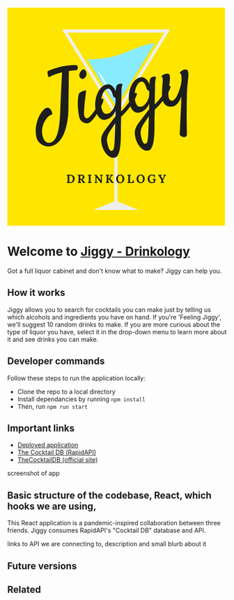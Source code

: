 ![Jiggy logo](./src/assets/Jiggy.png)

# Welcome to [Jiggy - Drinkology](https://jiggydrinkology.netlify.app/) 

Got a full liquor cabinet and don't know what to make? Jiggy can help you. 

## How it works

Jiggy allows you to search for cocktails you can make just by telling us which alcohols and ingredients you have on hand. If you're 'Feeling Jiggy', we'll suggest 10 random drinks to make. If you are more curious about the type of liquor you have, select it in the drop-down menu to learn more about it and see drinks you can make. 

## Developer commands
Follow these steps to run the application locally: 
- Clone the repo to a local directory
- Install dependancies by running ```npm install``` 
- Then, run ```npm run start```

## Important links
- [Deployed application](https://jiggydrinkology.netlify.app/)
- [The Cocktail DB (RapidAPI)](https://rapidapi.com/thecocktaildb/api/the-cocktail-db)
- [TheCocktailDB (official site)](https://www.thecocktaildb.com/)

screenshot of app

## Basic structure of the codebase, React, which hooks we are using,

This React application is a pandemic-inspired collaboration between
three friends. Jiggy consumes RapidAPI's "Cocktail DB" database and
API. 


links to API we are connecting to, description and small blurb about it

## Future versions

## Related